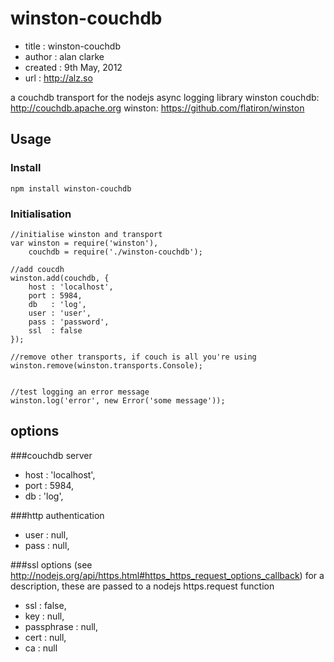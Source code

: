 winston-couchdb
===============

-  title       : winston-couchdb
-  author      : alan clarke
-  created     : 9th May, 2012
-  url         : http://alz.so

a couchdb transport for the nodejs async logging library winston
couchdb:	http://couchdb.apache.org
winston:	https://github.com/flatiron/winston


Usage
-----

### Install
	
	npm install winston-couchdb

### Initialisation

	//initialise winston and transport
	var winston = require('winston'),
	    couchdb = require('./winston-couchdb');
	    
	//add coucdh
	winston.add(couchdb, {
		host : 'localhost',
		port : 5984,
		db   : 'log',
		user : 'user',
		pass : 'password',
		ssl  : false
	});

	//remove other transports, if couch is all you're using
	winston.remove(winston.transports.Console);


	//test logging an error message
	winston.log('error', new Error('some message'));



options
-------
###couchdb server
- host       : 'localhost',
- port       : 5984,
- db         : 'log',

###http authentication
- user       : null,
- pass       : null,

###ssl options
(see http://nodejs.org/api/https.html#https_https_request_options_callback) for a description, these are passed to a nodejs https.request function
- ssl        : false,
- key        : null,
- passphrase : null,
- cert       : null,
- ca         : null